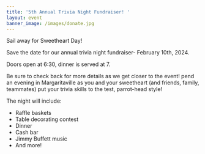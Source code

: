 ```yaml
---
title: '5th Annual Trivia Night Fundraiser! '
layout: event
banner_image: /images/donate.jpg
---
```

Sail away for Sweetheart Day!

Save the date for our annual trivia night fundraiser- February 10th, 2024.

Doors open at 6:30, dinner is served at 7.&nbsp;

Be sure to check back for more details as we get closer to the event! pend an evening in Margaritaville as you and your sweetheart (and friends, family, teammates) put your trivia skills to the test, parrot-head style!

The night will include:

* Raffle baskets
* Table decorating contest&nbsp;
* Dinner
* Cash bar
* Jimmy Buffett music&nbsp;
* And more!